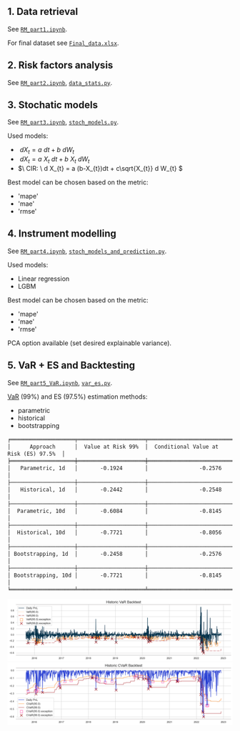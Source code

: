 ## 1. Data retrieval 
See [`RM_part1.ipynb`](RM_part1.ipynb).

For final dataset see [`Final_data.xlsx`](Final_data.xlsx).
## 2. Risk factors analysis 
See [`RM_part2.ipynb`](RM_part2.ipynb), [`data_stats.py`](data_stats.py).
## 3. Stochatic models 
See [`RM_part3.ipynb`](RM_part3.ipynb), [`stoch_models.py`](stoch_models.py).

Used models:
- $\ dX_{t} = a \ dt + b \ dW_{t}$
- $\ dX_{t} = a \ X_{t} \ dt + b \ X_{t} \ dW_{t}$
- $\ CIR: \ d X_{t} = a (b-X_{t})dt + c\sqrt{X_{t}} d W_{t} $

Best model can be chosen based on the metric:
- 'mape'
- 'mae'
- 'rmse'
## 4. Instrument modelling 
See [`RM_part4.ipynb`](RM_part4.ipynb), [`stoch_models_and_prediction.py`](stoch_models_and_prediction.py).

Used models:
- Linear regression
- LGBM

Best model can be chosen based on the metric:
- 'mape'
- 'mae'
- 'rmse'

PCA option available (set desired explainable variance).

## 5. VaR + ES and Backtesting
See [`RM_part5_VaR.ipynb`](RM_part5_VaR.ipynb), [`var_es.py`](var_es.py).

[VaR](https://pypi.org/project/var/) (99%) and ES (97.5%) estimation methods:
- parametric
- historical
- bootstrapping

```
╒════════════════════╤═════════════════════╤════════════════════════════════════════╕
│      Approach      │  Value at Risk 99%  │  Conditional Value at Risk (ES) 97.5%  │
╞════════════════════╪═════════════════════╪════════════════════════════════════════╡
│   Parametric, 1d   │       -0.1924       │                -0.2576                 │
├────────────────────┼─────────────────────┼────────────────────────────────────────┤
│   Historical, 1d   │       -0.2442       │                -0.2548                 │
├────────────────────┼─────────────────────┼────────────────────────────────────────┤
│  Parametric, 10d   │       -0.6084       │                -0.8145                 │
├────────────────────┼─────────────────────┼────────────────────────────────────────┤
│  Historical, 10d   │       -0.7721       │                -0.8056                 │
├────────────────────┼─────────────────────┼────────────────────────────────────────┤
│ Bootstrapping, 1d  │       -0.2458       │                -0.2576                 │
├────────────────────┼─────────────────────┼────────────────────────────────────────┤
│ Bootstrapping, 10d │       -0.7721       │                -0.8145                 │
╘════════════════════╧═════════════════════╧════════════════════════════════════════╛
```

![alt text](../results/images/historic_var_all.png)
![alt text](../results/images/historic_es_all.png)
